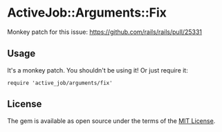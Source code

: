 # ActiveJob::Arguments::Fix

Monkey patch for this issue:
https://github.com/rails/rails/pull/25331

## Usage

It's a monkey patch. You shouldn't be using it! Or just require it:

    require 'active_job/arguments/fix'

## License

The gem is available as open source under the terms of the [MIT License](http://opensource.org/licenses/MIT).

